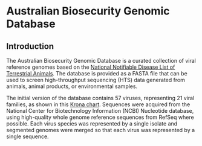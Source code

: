 # Australian Biosecurity Genomic Database

## Introduction 
The Australian Biosecurity Genomic Database is a curated collection of viral reference genomes based on the [National Notifiable Disease List of Terrestrial Animals]. The database is provided as a FASTA file that can be used to screen high-throughput sequencing (HTS) data generated from animals, animal products, or environmental samples.  

The initial version of the database contains 57 viruses, representing 21 viral families, as shown in this [Krona chart]. Sequences were acquired from the National Center for Biotechnology Information (NCBI) Nucleotide database, using high-quality whole genome reference sequences from RefSeq where possible. Each virus species was represented by a single isolate and segmented genomes were merged so that each virus was represented by a single sequence. 

  [National Notifiable Disease List of Terrestrial Animals]: <https://www.awe.gov.au/biosecurity-trade/pests-diseases-weeds/animal/notifiable#national-list-of-notifiable-diseases-of-terrestrial-animals-at-april-2019>
  [Krona chart]: <http://htmlpreview.github.io/?https://github.com/jbatovska/AustralianBiosecurityGenomicDatabase/blob/main/files/ABGD_taxonomy.krona.html>

